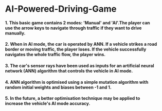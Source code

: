 # AI-Powered-Driving-Game
#### 1. This basic game contains 2 modes: 'Manual' and 'AI'.The player can use the arrow keys to navigate through traffic if they want to drive manually. 
#### 2. When in AI mode, the car is operated by ANN. If a vehicle strikes a road border or moving traffic, the player loses. If the vehicle successfully navigates the whole traffic flow, the player wins.
#### 3. The car's sensor rays have been used as inputs for an artificial neural network (ANN) algorithm that controls the vehicle in AI mode.
#### 4. ANN algorithm is optimised using a simple mutation algorithm with random initial weights and biases between -1 and 1.
#### 5. In the future, a better optimisation technique may be applied to increase the vehicle's AI mode accuracy.
